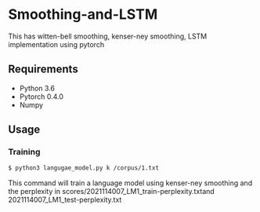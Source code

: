 # Smoothing-and-LSTM
This has witten-bell smoothing, kenser-ney smoothing, LSTM implementation using pytorch

## Requirements

- Python 3.6
- Pytorch 0.4.0
- Numpy

## Usage

### Training

```bash
$ python3 langugae_model.py k /corpus/1.txt
```
This command will train a language model using kenser-ney smoothing and the perplexity in scores/2021114007_LM1_train-perplexity.txtand 
2021114007_LM1_test-perplexity.txt




